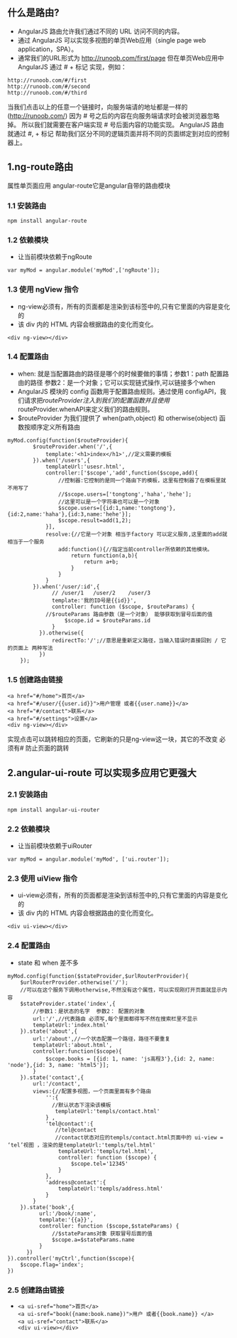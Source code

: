 ## 什么是路由?
- AngularJS 路由允许我们通过不同的 URL 访问不同的内容。
- 通过 AngularJS 可以实现多视图的单页Web应用（single page web application，SPA）。
- 通常我们的URL形式为 http://runoob.com/first/page 但在单页Web应用中 AngularJS 通过 # + 标记 实现，例如：
```
http://runoob.com/#/first
http://runoob.com/#/second
http://runoob.com/#/third
```
当我们点击以上的任意一个链接时，向服务端请的地址都是一样的 (http://runoob.com/) 因为 # 号之后的内容在向服务端请求时会被浏览器忽略掉。 所以我们就需要在客户端实现 # 号后面内容的功能实现。 AngularJS 路由 就通过 #, + 标记 帮助我们区分不同的逻辑页面并将不同的页面绑定到对应的控制器上。

## 1.ng-route路由
属性单页面应用 angular-route它是angular自带的路由模块
### 1.1 安装路由
```
npm install angular-route
```
### 1.2 依赖模块
- 让当前模块依赖于ngRoute
```
var myMod = angular.module('myMod',['ngRoute']);
```
### 1.3 使用 ngView 指令
- ng-view必须有，所有的页面都是渲染到该标签中的,只有它里面的内容是变化的
- 该 div 内的 HTML 内容会根据路由的变化而变化。
```
<div ng-view></div>
```
### 1.4 配置路由
- when: 就是当配置路由的路径是哪个的时候要做的事情；参数1：path 配置路由的路径 参数2：是一个对象；它可以实现链式操作,可以链接多个when
- AngularJS 模块的 config 函数用于配置路由规则。通过使用 configAPI，我们请求把$routeProvider注入到我们的配置函数并且使用$routeProvider.whenAPI来定义我们的路由规则。
- $routeProvider 为我们提供了 when(path,object) 和 otherwise(object) 函数按顺序定义所有路由
```
myMod.config(function($routeProvider){
        $routeProvider.when('/',{
            template:'<h1>index</h1>',//定义需要的模板
        }).when('/users',{
            templateUrl:'usesr.html',
            controller:['$scope','add',function($scope,add){
                //控制器:它控制的是同一个路由下的模板，这里有控制器了在模板里就不用写了
                //$scope.users=['tongtong','haha','hehe'];
                //这里可以是一个字符串也可以是一个对象
                $scope.users=[{id:1,name:'tongtong'},{id:2,name:'haha'},{id:3,name:'hehe'}];
                $scope.result=add(1,2);
            }],
            resolve:{//它是一个对象 相当于factory 可以定义服务,这里面的add就相当于一个服务
                add:function(){//指定当前controller所依赖的其他模块。
                    return function(a,b){
                        return a+b;
                    }
                }
            }
        }).when('/user/:id',{
              // /user/1   /user/2    /user/3
              template:'我的ID号是{{id}}',
              controller: function ($scope, $routeParams) {
            //$routeParams 路由参数（是一个对象） 能够获取到冒号后面的值
                  $scope.id = $routeParams.id
              }
          }).otherwise({
              redirectTo:'/';//意思是重新定义路径，当输入错误时直接回到 / 它的页面上 两种写法
          })
    });
```
### 1.5 创建路由链接
```
<a href="#/home">首页</a>
<a href="#/user/{{user.id}}">用户管理 或者{{user.name}}</a>
<a href="#/contact">联系</a>
<a href="#/settings">设置</a>
<div ng-view></div>
```
实现点击可以跳转相应的页面，它刷新的只是ng-view这一块，其它的不改变 必须有# 防止页面的跳转

## 2.angular-ui-route  可以实现多应用它更强大
### 2.1 安装路由
```
npm install angular-ui-router
```
### 2.2 依赖模块
- 让当前模块依赖于uiRouter
```
var myMod = angular.module('myMod', ['ui.router']);
```
### 2.3 使用 uiView 指令
- ui-view必须有，所有的页面都是渲染到该标签中的,只有它里面的内容是变化的
- 该 div 内的 HTML 内容会根据路由的变化而变化。
```
<div ui-view></div>
```
### 2.4 配置路由
- state 和 when 差不多
```
myMod.config(function($stateProvider,$urlRouterProvider){
    $urlRouterProvider.otherwise('/');
    //可以在这个服务下调用otherwise,不然没有这个属性，可以实现刚打开页面就显示内容
    $stateProvider.state('index',{
        //参数1：是状态的名字  参数2： 配置的对象
        url:'/',//代表路由 必须写,每个里面都得写不然在搜索栏里不显示
        templateUrl:'index.html'
    }).state('about',{
        url:'/about',//一个状态配置一个路径，路径不要重复
        templateUrl:'about.html',
        controller:function($scope){
            $scope.books = [{id: 1, name: 'js高程3'},{id: 2, name: 'node'},{id: 3, name: 'html5'}];
        }
    }).state('contact',{
        url:'/contact',
        views:{//配置多视图，一个页面里面有多个路由
            '':{
              //默认状态下渲染该模板
               templateUrl:'templs/contact.html'
            } ,
            'tel@contact':{
               //tel@contact
               //contact状态对应的templs/contact.html页面中的 ui-view = ‘tel’视图 ，渲染的是templateUrl:'templs/tel.html'
                templateUrl:'templs/tel.html',
                controller: function ($scope) {
                    $scope.tel='12345'
                }
            },
            'address@contact':{
                templateUrl:'templs/address.html'
            }
        }
    }).state('book',{
          url:'/book/:name',
          template:'{{a}}',
          controller: function ($scope,$stateParams) {
              //$stateParams对象 获取冒号后面的值
              $scope.a=$stateParams.name
          }
      })
}).controller('myCtrl',function($scope){
    $scope.flag='index';
})
```
### 2.5 创建路由链接
-   ```
    <a ui-sref="home">首页</a>
    <a ui-sref="book({name:book.name})">用户 或者{{book.name}} </a>
    <a ui-sref="contact">联系</a>
    <div ui-view></div>
    ```








